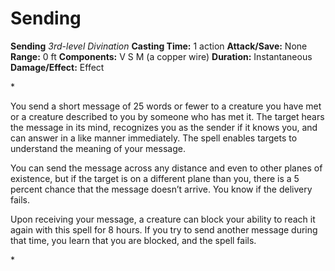 # Sending

**Sending**
_3rd-level Divination_
**Casting Time:** 1 action
**Attack/Save:** None
**Range:** 0 ft
**Components:** V S M (a copper wire)
**Duration:** Instantaneous
**Damage/Effect:** Effect

*<p>You send a short message of 25 words or fewer to a creature you have met or a creature described to you by someone who has met it. The target hears the message in its mind, recognizes you as the sender if it knows you, and can answer in a like manner immediately. The spell enables targets to understand the meaning of your message.

You can send the message across any distance and even to other planes of existence, but if the target is on a different plane than you, there is a 5 percent chance that the message doesn’t arrive. You know if the delivery fails.

Upon receiving your message, a creature can block your ability to reach it again with this spell for 8 hours. If you try to send another message during that time, you learn that you are blocked, and the spell fails.</p>*